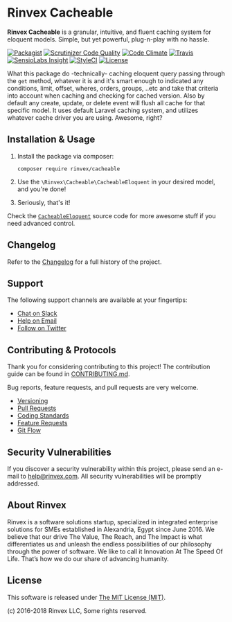 # Rinvex Cacheable

**Rinvex Cacheable** is a granular, intuitive, and fluent caching system for eloquent models. Simple, but yet powerful, plug-n-play with no hassle.

[![Packagist](https://img.shields.io/packagist/v/rinvex/cacheable.svg?label=Packagist&style=flat-square)](https://packagist.org/packages/rinvex/cacheable)
[![Scrutinizer Code Quality](https://img.shields.io/scrutinizer/g/rinvex/cacheable.svg?label=Scrutinizer&style=flat-square)](https://scrutinizer-ci.com/g/rinvex/cacheable/)
[![Code Climate](https://img.shields.io/codeclimate/github/rinvex/cacheable.svg?label=CodeClimate&style=flat-square)](https://codeclimate.com/github/rinvex/cacheable)
[![Travis](https://img.shields.io/travis/rinvex/cacheable.svg?label=TravisCI&style=flat-square)](https://travis-ci.org/rinvex/cacheable)
[![SensioLabs Insight](https://img.shields.io/sensiolabs/i/868c1c04-d4ad-4dcc-a396-03cbb5a1264e.svg?label=SensioLabs&style=flat-square)](https://insight.sensiolabs.com/projects/868c1c04-d4ad-4dcc-a396-03cbb5a1264e)
[![StyleCI](https://styleci.io/repos/79321486/shield)](https://styleci.io/repos/79321486)
[![License](https://img.shields.io/packagist/l/rinvex/cacheable.svg?label=License&style=flat-square)](https://github.com/rinvex/cacheable/blob/develop/LICENSE)

What this package do -technically- caching eloquent query passing through the `get` method, whatever it is and it's smart enough to indicated any conditions, limit, offset, wheres, orders, groups, ..etc and take that criteria into account when caching and checking for cached version. Also by default any create, update, or delete event will flush all cache for that specific model. It uses default Laravel caching system, and utilizes whatever cache driver you are using. Awesome, right?


## Installation & Usage

1. Install the package via composer:
    ```shell
    composer require rinvex/cacheable
    ```

2. Use the `\Rinvex\Cacheable\CacheableEloquent` in your desired model, and you're done!

3. Seriously, that's it!

Check the [`CacheableEloquent`](src/CacheableEloquent.php) source code for more awesome stuff if you need advanced control.


## Changelog

Refer to the [Changelog](CHANGELOG.md) for a full history of the project.


## Support

The following support channels are available at your fingertips:

- [Chat on Slack](http://chat.rinvex.com)
- [Help on Email](mailto:help@rinvex.com)
- [Follow on Twitter](https://twitter.com/rinvex)


## Contributing & Protocols

Thank you for considering contributing to this project! The contribution guide can be found in [CONTRIBUTING.md](CONTRIBUTING.md).

Bug reports, feature requests, and pull requests are very welcome.

- [Versioning](CONTRIBUTING.md#versioning)
- [Pull Requests](CONTRIBUTING.md#pull-requests)
- [Coding Standards](CONTRIBUTING.md#coding-standards)
- [Feature Requests](CONTRIBUTING.md#feature-requests)
- [Git Flow](CONTRIBUTING.md#git-flow)


## Security Vulnerabilities

If you discover a security vulnerability within this project, please send an e-mail to [help@rinvex.com](help@rinvex.com). All security vulnerabilities will be promptly addressed.


## About Rinvex

Rinvex is a software solutions startup, specialized in integrated enterprise solutions for SMEs established in Alexandria, Egypt since June 2016. We believe that our drive The Value, The Reach, and The Impact is what differentiates us and unleash the endless possibilities of our philosophy through the power of software. We like to call it Innovation At The Speed Of Life. That’s how we do our share of advancing humanity.


## License

This software is released under [The MIT License (MIT)](LICENSE).

(c) 2016-2018 Rinvex LLC, Some rights reserved.
